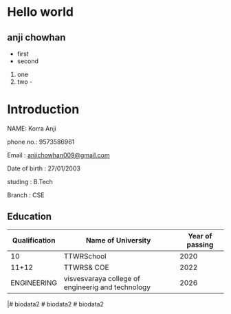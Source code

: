# Hello world
## anji chowhan
- first
- second
1. one
2. two
-![]()


# Introduction
 NAME: Korra Anji 
 
 phone no.: 9573586961
 
 Email : anjichowhan009@gmail.com

 Date of birth : 27/01/2003 

 studing : B.Tech

 Branch : CSE 

 ## Education

 | Qualification | Name of University | Year of passing |
 | ------------- | ---------------- | -------------|
 |10 | TTWRSchool | 2020 |
 | 11+12 | TTWRS& COE | 2022 |
 | ENGINEERING | visvesvaraya college of engineerig and technology | 2026 |
 
 |#   b i o d a t a 2  
 #   b i o d a t a 2  
 #   b i o d a t a 2  
 